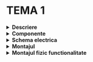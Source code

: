 # TEMA 1

<details>
  <summary><b>Descriere</b></summary>

  ## 
-	In cadrul acestei teme, am simulat un sistem de încărcare a unui vehicul electric, utilizând mai multe componente (butoane, LED-uri).
  
-	LED-ul RGB este folosit pentru a arăta stadiul încărcării (ROȘU - încărcarea se desfășoară, este activă, VERDE - stația este liberă), iar celelalte 4 pentru procentele de încărcare (25%, 50%, 75%, 100%).
  
-	Inițial, butoanele și pinii pentru LED-uri sunt setate ca intrări, respectiv, ieșiri, LED-ul RGB este verde.
  
-	Procesul de încărcare începe odată cu apăsarea butonului de START, LED-urile pentru 25%, 50%, 75% și 100% clipesc progresiv, simulând progresul încărcării.
  
- În timpul acestui proces, LED-ul RGB devine roșu.
  
-  Dacă este apăsat și menținut timp de 1 secundă, procesul de încărcare este oprit imediat, iar o animație de oprire este rulată (LED-urile clipesc de trei ori).
  
-	Dacă butonul este apăsat atunci când stația este liberă, acesta nu va genera nici o reacție.
  
-	La finalul încărcării sau la oprirea ei, LED-ul RGB devine verde, indicând că procesul s-a terminat.

##
</details>


<details> 
  <summary><b>Componente</b></summary>
  
  ## Componente:
  

-	4x LED-uri (pentru a simula procentul de încărcare)
  
-	1x LED RGB (pentru starea de liber sau ocupat)

-	2x Butoane (pentru start încărcare și stop încărcare)
  
-	8x Rezistoare (6x 220/330ohm, 2x 1K)
  
-	Breadboard
  
-	Linii de legătură

    ##
</details>


<details>
  <summary> <b> Schema electrica </b> </summary>

  ## Schema electrica
  
  ##
</details>


<details>
  <summary> <b> Montajul </b> </summary>
  
  ## Montajul implementat fizic:
  

##
</details>


<details>
  <summary> <b> Montajul fizic functionalitate </b> </summary>

  ## Functionalitatea montajului fizic:
  
  ##
</details>
